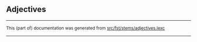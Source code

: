 ## Adjectives

* * *

<small>This (part of) documentation was generated from [src/fst/stems/adjectives.lexc](https://github.com/giellalt/lang-evn/blob/main/src/fst/stems/adjectives.lexc)</small>

---

